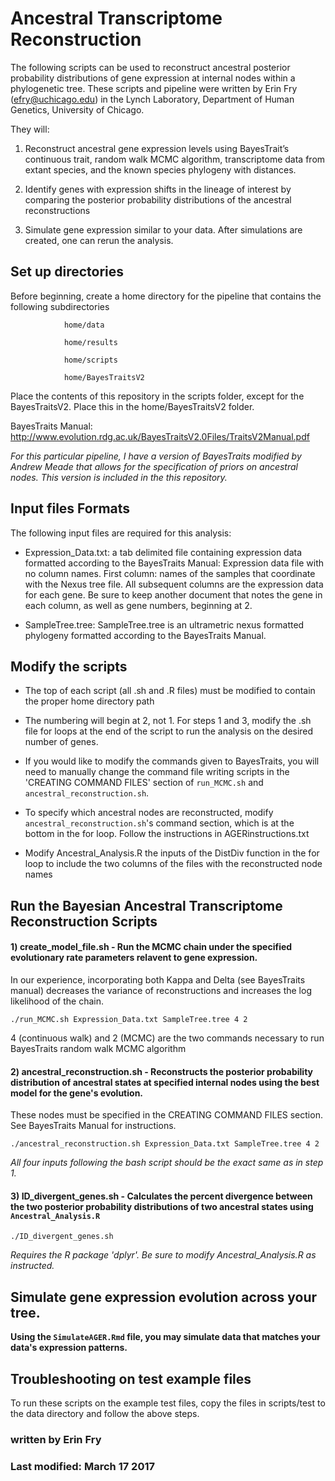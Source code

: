 # Ancestral Transcriptome Reconstruction

The following scripts can be used to reconstruct ancestral posterior probability distributions of gene expression at internal nodes within a phylogenetic tree. These scripts and pipeline were written by Erin Fry (efry@uchicago.edu) in the Lynch Laboratory, Department of Human Genetics, University of Chicago.

They will:

1) Reconstruct ancestral gene expression levels using BayesTrait’s continuous trait, random walk MCMC algorithm, transcriptome data from extant species, and the known species phylogeny with distances.

2) Identify genes with expression shifts in the lineage of interest by comparing the posterior probability distributions of the ancestral reconstructions

3) Simulate gene expression similar to your data. After simulations are created, one can rerun the analysis.

## Set up directories

Before beginning, create a home directory for the pipeline that contains the following subdirectories

				home/data  		
				
				home/results
				
				home/scripts
				
				home/BayesTraitsV2
				
				
Place the contents of this repository in the scripts folder, except for the BayesTraitsV2. Place this in the home/BayesTraitsV2 folder.

BayesTraits Manual: http://www.evolution.rdg.ac.uk/BayesTraitsV2.0Files/TraitsV2Manual.pdf

*For this particular pipeline, I have a version of BayesTraits modified by Andrew Meade that allows for the specification of priors on ancestral nodes. This version is included in the this repository.*


## Input files Formats

The following input files are required for this analysis:

 - Expression_Data.txt: a tab delimited file containing expression data formatted according to the BayesTraits Manual: Expression data file with no column names. First column: names of the samples that coordinate with the Nexus tree file. All subsequent columns are the expression data for each gene. Be sure to keep another document that notes the gene in each column, as well as gene numbers, beginning at 2.

 - SampleTree.tree: SampleTree.tree is an ultrametric nexus formatted phylogeny formatted according to the BayesTraits Manual.



## Modify the scripts

 - The top of each script (all .sh and .R files) must be modified to contain the proper home directory path

 - The numbering will begin at 2, not 1. For steps 1 and 3, modify the .sh file for loops at the end of the script to run the analysis on the desired number of genes.

 - If you would like to modify the commands given to BayesTraits, you will need to manually change the command file writing scripts in the 'CREATING COMMAND FILES' section of `run_MCMC.sh` and `ancestral_reconstruction.sh`. 

 - To specify which ancestral nodes are reconstructed, modify `ancestral_reconstruction.sh`'s command section, which is at the bottom in the for loop. Follow the instructions in AGERinstructions.txt

 - Modify Ancestral_Analysis.R the inputs of the DistDiv function in the for loop to include the two columns of the files with the reconstructed node names


## Run the Bayesian Ancestral Transcriptome Reconstruction Scripts


#### 1) create_model_file.sh - Run the MCMC chain under the specified evolutionary rate parameters relavent to gene expression. 
In our experience, incorporating both Kappa and Delta (see BayesTraits manual) decreases the variance of reconstructions and increases the log likelihood of the chain.

```
./run_MCMC.sh Expression_Data.txt SampleTree.tree 4 2
```
   
4 (continuous walk) and 2 (MCMC) are the two commands necessary to run BayesTraits random walk MCMC algorithm


#### 2) ancestral_reconstruction.sh - Reconstructs the posterior probability distribution of ancestral states at specified internal nodes using the best model for the gene's evolution. 
   These nodes must be specified in the CREATING COMMAND FILES section. See BayesTraits Manual for instructions.
```
./ancestral_reconstruction.sh Expression_Data.txt SampleTree.tree 4 2
```
   
_All four inputs following the bash script should be the exact same as in step 1._


#### 3) ID_divergent_genes.sh - Calculates the percent divergence between the two posterior probability distributions of two ancestral states using `Ancestral_Analysis.R`

```
./ID_divergent_genes.sh
```

_Requires the R package 'dplyr'. Be sure to modify Ancestral_Analysis.R as instructed._


## Simulate gene expression evolution across your tree.

**Using the `SimulateAGER.Rmd` file, you may simulate data that matches your data's expression patterns.**


## Troubleshooting on test example files

To run these scripts on the example test files, copy the files in scripts/test to the data directory and follow the above steps.

### written by Erin Fry
### Last modified: March 17 2017